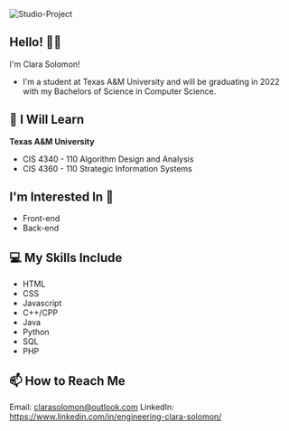 ![Studio-Project](https://user-images.githubusercontent.com/108818717/177674986-69dabae8-c42a-4050-9c84-2e81f62c6a6a.jpg)

<!---
ClaraSolomon/ClaraSolomon is a ✨ special ✨ repository because its `README.md` (this file) appears on your GitHub profile.
You can click the Preview link to take a look at your changes.
--->
<h2> Hello! 👋🏾</h2>

I'm Clara Solomon!

* I'm a student at Texas A&M University and will be graduating in 2022 with my Bachelors of Science in Computer Science.

<h2> 🌱 I Will Learn </h2>

<b>Texas A&M University</b>
* CIS 4340 - 110 Algorithm Design and Analysis
* CIS 4360 - 110 Strategic Information Systems

<h2> I'm Interested In 👀</h2>

* Front-end 
* Back-end 

<h2> 💻 My Skills Include </h2>

* HTML
* CSS
* Javascript
* C++/CPP
* Java
* Python
* SQL
* PHP

<h2> 📫 How to Reach Me </h2>

Email: clarasolomon@outlook.com
LinkedIn: https://www.linkedin.com/in/engineering-clara-solomon/
